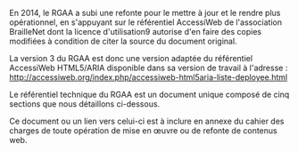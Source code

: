 En 2014, le RGAA a subi une refonte pour le mettre à jour et le rendre plus opérationnel, en s'appuyant sur le référentiel AccessiWeb de l'association BrailleNet dont la licence d'utilisation9 autorise d'en faire des copies modifiées à condition de citer la source du document original.

La version 3 du RGAA est donc une version adaptée du référentiel AccessiWeb HTML5/ARIA disponible dans sa version de travail à l'adresse : http://accessiweb.org/index.php/accessiweb-html5aria-liste-deployee.html

Le référentiel technique du RGAA est un document unique composé de cinq sections que nous détaillons ci-dessous.

Ce document ou un lien vers celui-ci est à inclure en annexe du cahier des charges de toute opération de mise en œuvre ou de refonte de contenus web.
